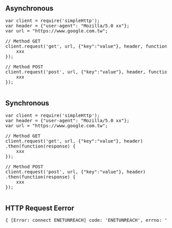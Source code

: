 

Asynchronous
-----------------

<pre>
var client = require('simpleHttp');
var header = {"user-agent": "Mozilla/5.0 xx"};
var url = "https://www.google.com.tw";

// Method GET
client.request('get', url, {"key":"value"}, header, function(response) {
    xxx
});

// Method POST
client.request('post', url, {"key":"value"}, header, function(response) {
    xxx
});

</pre>

Synchronous
-----------------

<pre>
var client = require('simpleHttp');
var header = {"user-agent": "Mozilla/5.0 xx"};
var url = "https://www.google.com.tw";

// Method GET
client.request('get', url, {"key":"value"}, header)
.then(function(response) {
    xxx
});

// Method POST
client.request('post', url, {"key":"value"}, header)
.then(function(response) {
    xxx
});

</pre>







HTTP Request Eerror
-------------------
<pre>
{ [Error: connect ENETUNREACH] code: 'ENETUNREACH', errno: 'ENETUNREACH', syscall: 'connect' }
</pre>
